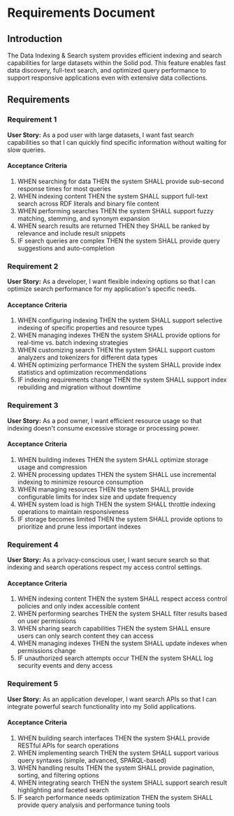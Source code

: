 # Requirements Document

## Introduction

The Data Indexing & Search system provides efficient indexing and search capabilities for large datasets within the Solid pod. This feature enables fast data discovery, full-text search, and optimized query performance to support responsive applications even with extensive data collections.

## Requirements

### Requirement 1

**User Story:** As a pod user with large datasets, I want fast search capabilities so that I can quickly find specific information without waiting for slow queries.

#### Acceptance Criteria

1. WHEN searching for data THEN the system SHALL provide sub-second response times for most queries
2. WHEN indexing content THEN the system SHALL support full-text search across RDF literals and binary file content
3. WHEN performing searches THEN the system SHALL support fuzzy matching, stemming, and synonym expansion
4. WHEN search results are returned THEN they SHALL be ranked by relevance and include result snippets
5. IF search queries are complex THEN the system SHALL provide query suggestions and auto-completion

### Requirement 2

**User Story:** As a developer, I want flexible indexing options so that I can optimize search performance for my application's specific needs.

#### Acceptance Criteria

1. WHEN configuring indexing THEN the system SHALL support selective indexing of specific properties and resource types
2. WHEN managing indexes THEN the system SHALL provide options for real-time vs. batch indexing strategies
3. WHEN customizing search THEN the system SHALL support custom analyzers and tokenizers for different data types
4. WHEN optimizing performance THEN the system SHALL provide index statistics and optimization recommendations
5. IF indexing requirements change THEN the system SHALL support index rebuilding and migration without downtime

### Requirement 3

**User Story:** As a pod owner, I want efficient resource usage so that indexing doesn't consume excessive storage or processing power.

#### Acceptance Criteria

1. WHEN building indexes THEN the system SHALL optimize storage usage and compression
2. WHEN processing updates THEN the system SHALL use incremental indexing to minimize resource consumption
3. WHEN managing resources THEN the system SHALL provide configurable limits for index size and update frequency
4. WHEN system load is high THEN the system SHALL throttle indexing operations to maintain responsiveness
5. IF storage becomes limited THEN the system SHALL provide options to prioritize and prune less important indexes

### Requirement 4

**User Story:** As a privacy-conscious user, I want secure search so that indexing and search operations respect my access control settings.

#### Acceptance Criteria

1. WHEN indexing content THEN the system SHALL respect access control policies and only index accessible content
2. WHEN performing searches THEN the system SHALL filter results based on user permissions
3. WHEN sharing search capabilities THEN the system SHALL ensure users can only search content they can access
4. WHEN managing indexes THEN the system SHALL update indexes when permissions change
5. IF unauthorized search attempts occur THEN the system SHALL log security events and deny access

### Requirement 5

**User Story:** As an application developer, I want search APIs so that I can integrate powerful search functionality into my Solid applications.

#### Acceptance Criteria

1. WHEN building search interfaces THEN the system SHALL provide RESTful APIs for search operations
2. WHEN implementing search THEN the system SHALL support various query syntaxes (simple, advanced, SPARQL-based)
3. WHEN handling results THEN the system SHALL provide pagination, sorting, and filtering options
4. WHEN integrating search THEN the system SHALL support search result highlighting and faceted search
5. IF search performance needs optimization THEN the system SHALL provide query analysis and performance tuning tools